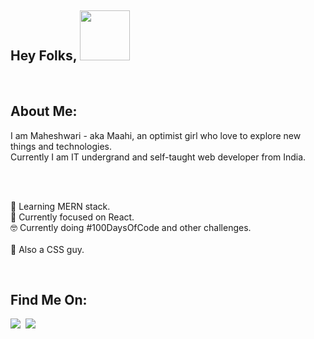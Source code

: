 ## Hey Folks, <img src="https://media.tenor.com/images/3e59cfdbe7cdcbd397a59eb103b1e976/tenor.gif" width="80px" />

<br/>

## About Me:

 I am Maheshwari - aka Maahi, an optimist girl who love to explore new things and technologies.<br/> 
 Currently I am IT undergrand and self-taught web developer from India.      

<br/><br/>

 🌱 Learning MERN stack.<br/>
 🎯 Currently focused on React.<br/>
 🤓  Currently doing #100DaysOfCode and other challenges. <br/>   
 💛 Also a CSS guy.<br/>

<br/>

## Find Me On:

<img src="https://img.icons8.com/fluent/30/000000/twitter.png"/>&nbsp;&nbsp;<img src="https://img.icons8.com/ios-filled/30/000000/codepen.png" />
